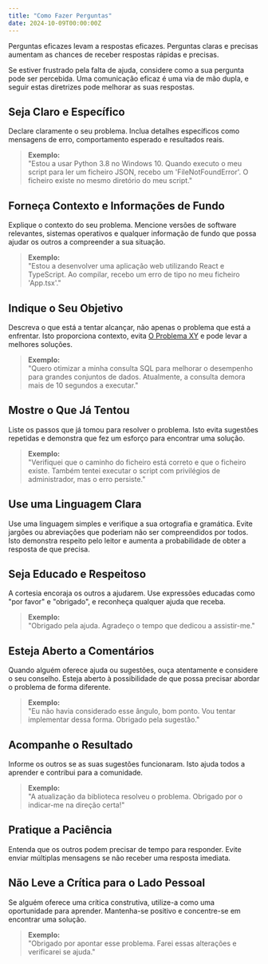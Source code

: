 ```yaml
---
title: "Como Fazer Perguntas"
date: 2024-10-09T00:00:00Z
---
```


Perguntas eficazes levam a respostas eficazes. Perguntas claras e precisas aumentam as chances de
receber respostas rápidas e precisas.

Se estiver frustrado pela falta de ajuda, considere como a sua pergunta pode ser percebida. Uma
comunicação eficaz é uma via de mão dupla, e seguir estas diretrizes pode melhorar as suas respostas.

## Seja Claro e Específico

Declare claramente o seu problema. Inclua detalhes específicos como mensagens de erro,
comportamento esperado e resultados reais.

> **Exemplo:**  
> "Estou a usar Python 3.8 no Windows 10. Quando executo o meu script para ler um ficheiro JSON,
> recebo um 'FileNotFoundError'. O ficheiro existe no mesmo diretório do meu script."

## Forneça Contexto e Informações de Fundo

Explique o contexto do seu problema. Mencione versões de software relevantes, sistemas operativos
e qualquer informação de fundo que possa ajudar os outros a compreender a sua situação.

> **Exemplo:**  
> "Estou a desenvolver uma aplicação web utilizando React e TypeScript.
> Ao compilar, recebo um erro de tipo no meu ficheiro 'App.tsx'."

## Indique o Seu Objetivo

Descreva o que está a tentar alcançar, não apenas o problema que está a enfrentar. Isto proporciona
contexto, evita [O Problema XY](https://xyproblem.info/) e pode levar a melhores soluções.

> **Exemplo:**  
> "Quero otimizar a minha consulta SQL para melhorar o desempenho para grandes conjuntos de dados.
> Atualmente, a consulta demora mais de 10 segundos a executar."

## Mostre o Que Já Tentou

Liste os passos que já tomou para resolver o problema. Isto evita sugestões repetidas e demonstra
que fez um esforço para encontrar uma solução.

> **Exemplo:**  
> "Verifiquei que o caminho do ficheiro está correto e que o ficheiro existe.
> Também tentei executar o script com privilégios de administrador, mas o erro persiste."

## Use uma Linguagem Clara

Use uma linguagem simples e verifique a sua ortografia e gramática. Evite jargões ou abreviações
que poderiam não ser compreendidos por todos. Isto demonstra respeito pelo leitor e aumenta a
probabilidade de obter a resposta de que precisa.

## Seja Educado e Respeitoso

A cortesia encoraja os outros a ajudarem. Use expressões educadas como "por favor" e "obrigado",
e reconheça qualquer ajuda que receba.

> **Exemplo:**  
> "Obrigado pela ajuda. Agradeço o tempo que dedicou a assistir-me."

## Esteja Aberto a Comentários

Quando alguém oferece ajuda ou sugestões, ouça atentamente e considere o seu conselho.
Esteja aberto à possibilidade de que possa precisar abordar o problema de forma diferente.

> **Exemplo:**  
> "Eu não havia considerado esse ângulo, bom ponto.
> Vou tentar implementar dessa forma. Obrigado pela sugestão."

## Acompanhe o Resultado

Informe os outros se as suas sugestões funcionaram. Isto ajuda todos a aprender e contribui para a
comunidade.

> **Exemplo:**  
> "A atualização da biblioteca resolveu o problema. Obrigado por o indicar-me na direção certa!"

## Pratique a Paciência

Entenda que os outros podem precisar de tempo para responder. Evite enviar múltiplas mensagens se
não receber uma resposta imediata.

## Não Leve a Crítica para o Lado Pessoal

Se alguém oferece uma crítica construtiva, utilize-a como uma oportunidade para aprender.
Mantenha-se positivo e concentre-se em encontrar uma solução.

> **Exemplo:**  
> "Obrigado por apontar esse problema. Farei essas alterações e verificarei se ajuda."
